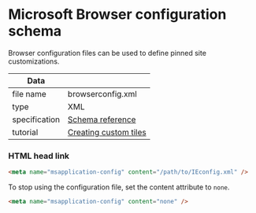 # Microsoft Browser configuration schema

Browser configuration files can be used to define pinned site customizations.

| Data          |               |
| ------------- | ------------- |
| file name     | browserconfig.xml |
| type          | XML               |
| specification | [Schema reference](https://msdn.microsoft.com/en-us/library/ie/dn320426%28v=vs.85%29.aspx) |
| tutorial      | [Creating custom tiles](https://msdn.microsoft.com/en-us/library/ie/dn455106.aspx) |

### HTML head link

```html
<meta name="msapplication-config" content="/path/to/IEconfig.xml" />
```

To stop using the configuration file, set the content attribute to `none`.

```html
<meta name="msapplication-config" content="none" />
```
